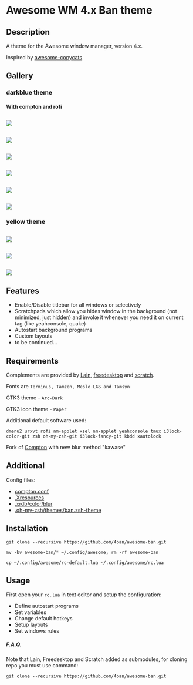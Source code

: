 # Awesome WM 4.x Ban theme

## Description
A theme for the Awesome window manager, version 4.x.

Inspired by [awesome-copycats](https://github.com/lcpz/awesome-copycats)

## Gallery

### darkblue theme

#### With compton and rofi
![](https://github.com/4ban/awesome-ban/raw/master/themes/darkblue/screenshots/screen1.5.png)
---

![](https://github.com/4ban/awesome-ban/raw/master/themes/darkblue/screenshots/screen1.png)
---

![](https://github.com/4ban/awesome-ban/raw/master/themes/darkblue/screenshots/screen2.png)
---

![](https://github.com/4ban/awesome-ban/raw/master/themes/darkblue/screenshots/screen3.png)
---

![](https://github.com/4ban/awesome-ban/raw/master/themes/darkblue/screenshots/screen4.png)
---

![](https://github.com/4ban/awesome-ban/raw/master/themes/darkblue/screenshots/screen5.png)
---

### yellow theme

![](https://github.com/4ban/awesome-ban/raw/master/themes/yellow/screenshots/screen1.png)
---

![](https://github.com/4ban/awesome-ban/raw/master/themes/yellow/screenshots/screen2.png)
---

![](https://github.com/4ban/awesome-ban/raw/master/themes/yellow/screenshots/screen3.png)
---

## Features

* Enable/Disable titlebar for all windows or selectively
* Scratchpads which allow you hides window in the background (not minimized, just hidden) and invoke it whenever you need it on current tag (like yeahconsole, quake)
* Autostart background programs
* Custom layouts
* to be continued...

## Requirements
Complements are provided by [Lain](https://github.com/lcpz/lain), [freedesktop](https://github.com/lcpz/freedesktop) and [scratch](https://github.com/proteansec/awesome-scratch).

Fonts are `Terminus, Tamzen, Meslo LGS and Tamsyn`

GTK3 theme - `Arc-Dark`

GTK3 icon theme - `Paper`

Additional default software used:

`dmenu2 urxvt rofi nm-applet xsel nm-applet yeahconsole tmux i3lock-color-git zsh oh-my-zsh-git i3lock-fancy-git kbdd xautolock`

Fork of [Compton](https://github.com/tryone144/compton) with new blur method "kawase"

## Additional
Config files:
* [compton.conf](https://gist.github.com/4ban/f7e15eb0c13e8402707ebc4af1bef8b9#file-compton-conf-L1)
* [.Xresources](https://gist.github.com/4ban/f7e15eb0c13e8402707ebc4af1bef8b9#file-xresources-L1)
* [.xrdb/color/blur](https://gist.github.com/4ban/f7e15eb0c13e8402707ebc4af1bef8b9#file-blur-L1)
* [.oh-my-zsh/themes/ban.zsh-theme](https://gist.github.com/4ban/ad5c9ee5a98b89e60ca694751301b49f)

## Installation

`git clone --recursive https://github.com/4ban/awesome-ban.git`

`mv -bv awesome-ban/* ~/.config/awesome; rm -rf awesome-ban`

`cp ~/.config/awesome/rc-default.lua ~/.config/awesome/rc.lua`

## Usage

First open your `rc.lua` in text editor and setup the configuration:

* Define autostart programs
* Set variables
* Change default hotkeys
* Setup layouts
* Set windows rules

##### F.A.Q.

Note that Lain, Freedesktop and Scratch added as submodules, for cloning repo you must use command:
```
git clone --recursive https://github.com/4ban/awesome-ban.git
```

